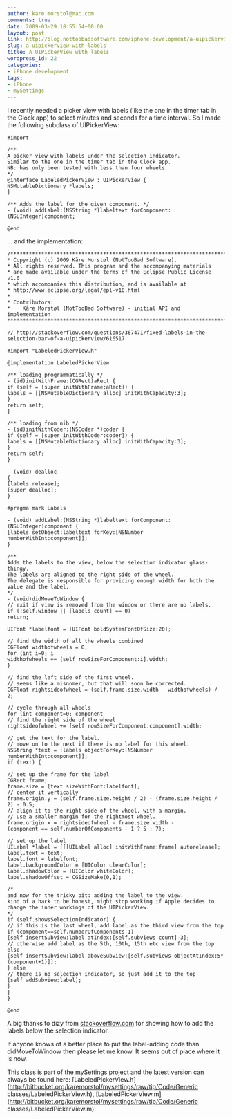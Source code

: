 ```yaml
---
author: kare.morstol@mac.com
comments: true
date: 2009-03-29 18:55:54+00:00
layout: post
link: http://blog.nottoobadsoftware.com/iphone-development/a-uipickerview-with-labels/
slug: a-uipickerview-with-labels
title: A UIPickerView with labels
wordpress_id: 22
categories:
- iPhone development
tags:
- iPhone
- mySettings
---
```


I recently needed a picker view with labels (like the one in the timer tab in the Clock app) to select minutes and seconds for a time interval. So I made the following subclass of UIPickerView:


    
    
    #import
    
    /**
    A picker view with labels under the selection indicator.
    Similar to the one in the timer tab in the Clock app.
    NB: has only been tested with less than four wheels.
    */
    @interface LabeledPickerView : UIPickerView {
    NSMutableDictionary *labels;
    }
    
    /** Adds the label for the given component. */
    - (void) addLabel:(NSString *)labeltext forComponent:(NSUInteger)component;
    
    @end
    

<!-- more -->... and the implementation:


    
    
    /*******************************************************************************
    * Copyright (c) 2009 Kåre Morstøl (NotTooBad Software).
    * All rights reserved. This program and the accompanying materials
    * are made available under the terms of the Eclipse Public License v1.0
    * which accompanies this distribution, and is available at
    * http://www.eclipse.org/legal/epl-v10.html
    *
    * Contributors:
    *    Kåre Morstøl (NotTooBad Software) - initial API and implementation
    *******************************************************************************/
    
    // http://stackoverflow.com/questions/367471/fixed-labels-in-the-selection-bar-of-a-uipickerview/616517
    
    #import "LabeledPickerView.h"
    
    @implementation LabeledPickerView
    
    /** loading programmatically */
    - (id)initWithFrame:(CGRect)aRect {
    if (self = [super initWithFrame:aRect]) {
    labels = [[NSMutableDictionary alloc] initWithCapacity:3];
    }
    return self;
    }
    
    /** loading from nib */
    - (id)initWithCoder:(NSCoder *)coder {
    if (self = [super initWithCoder:coder]) {
    labels = [[NSMutableDictionary alloc] initWithCapacity:3];
    }
    return self;
    }
    
    - (void) dealloc
    {
    [labels release];
    [super dealloc];
    }
    
    #pragma mark Labels
    
    - (void) addLabel:(NSString *)labeltext forComponent:(NSUInteger)component {
    [labels setObject:labeltext forKey:[NSNumber numberWithInt:component]];
    }
    
    /**
    Adds the labels to the view, below the selection indicator glass-thingy.
    The labels are aligned to the right side of the wheel.
    The delegate is responsible for providing enough width for both the value and the label.
    */
    - (void)didMoveToWindow {
    // exit if view is removed from the window or there are no labels.
    if (!self.window || [labels count] == 0)
    return;
    
    UIFont *labelfont = [UIFont boldSystemFontOfSize:20];
    
    // find the width of all the wheels combined
    CGFloat widthofwheels = 0;
    for (int i=0; i
    widthofwheels += [self rowSizeForComponent:i].width;
    }
    
    // find the left side of the first wheel.
    // seems like a misnomer, but that will soon be corrected.
    CGFloat rightsideofwheel = (self.frame.size.width - widthofwheels) / 2;
    
    // cycle through all wheels
    for (int component=0; component
    // find the right side of the wheel
    rightsideofwheel += [self rowSizeForComponent:component].width;
    
    // get the text for the label.
    // move on to the next if there is no label for this wheel.
    NSString *text = [labels objectForKey:[NSNumber numberWithInt:component]];
    if (text) {
    
    // set up the frame for the label
    CGRect frame;
    frame.size = [text sizeWithFont:labelfont];
    // center it vertically
    frame.origin.y = (self.frame.size.height / 2) - (frame.size.height / 2) - 0.5;
    // align it to the right side of the wheel, with a margin.
    // use a smaller margin for the rightmost wheel.
    frame.origin.x = rightsideofwheel - frame.size.width -
    (component == self.numberOfComponents - 1 ? 5 : 7);
    
    // set up the label
    UILabel *label = [[[UILabel alloc] initWithFrame:frame] autorelease];
    label.text = text;
    label.font = labelfont;
    label.backgroundColor = [UIColor clearColor];
    label.shadowColor = [UIColor whiteColor];
    label.shadowOffset = CGSizeMake(0,1);
    
    /*
    and now for the tricky bit: adding the label to the view.
    kind of a hack to be honest, might stop working if Apple decides to
    change the inner workings of the UIPickerView.
    */
    if (self.showsSelectionIndicator) {
    // if this is the last wheel, add label as the third view from the top
    if (component==self.numberOfComponents-1)
    [self insertSubview:label atIndex:[self.subviews count]-3];
    // otherwise add label as the 5th, 10th, 15th etc view from the top
    else
    [self insertSubview:label aboveSubview:[self.subviews objectAtIndex:5*(component+1)]];
    } else
    // there is no selection indicator, so just add it to the top
    [self addSubview:label];
    }
    }
    }
    
    @end
    

A big thanks to dizy from [stackoverflow.com](http://stackoverflow.com/questions/367471/fixed-labels-in-the-selection-bar-of-a-uipickerview#616517) for showing how to add the labels below the selection indicator.

If anyone knows of a better place to put the label-adding code than didMoveToWindow then please let me know. It seems out of place where it is now.

This class is part of the [mySettings project](http://bitbucket.org/karemorstol/mysettings/wiki/Home) and the latest version can always be found here: [LabeledPickerView.h](http://bitbucket.org/karemorstol/mysettings/raw/tip/Code/Generic classes/LabeledPickerView.h), [LabeledPickerView.m](http://bitbucket.org/karemorstol/mysettings/raw/tip/Code/Generic classes/LabeledPickerView.m).
